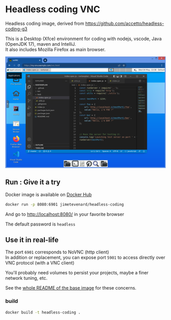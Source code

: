 # Headless coding VNC

Headless coding image, derived from <https://github.com/accetto/headless-coding-g3>

This is a Desktop (Xfce) environment for coding with nodejs, vscode, Java (OpenJDK 17), maven and IntelliJ.  
It also includes Mozilla Firefox as main browser.

![Headless coding environment](docs/VNC_screenshot.png)


## Run : Give it a try

Docker image is available on [Docker Hub](https://hub.docker.com/r/jimetevenard/headless-coding)

```sh
docker run -p 8080:6901 jimetevenard/headless-coding
```

And go to <http://localhost:8080/> in your favorite browser

The default password is `headless`

## Use it in real-life

The port `6901` corresponds to NoVNC (http client)  
In addition or replacement, you can expose port `5901` to access directly over VNC protocol (with a VNC client)

You'll probably need volumes to persist your projects, maybe a finer network tuning, etc.

See the [whole README of the base image](https://github.com/accetto/headless-coding-g3/blob/master/docker/xfce-nodejs/README.md) for these concerns.

### build 

```sh
docker build -t headless-coding .
```



